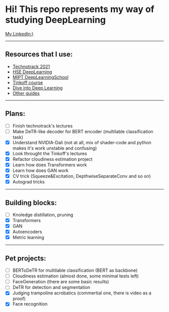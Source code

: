# Hi! This repo represents my way of studying DeepLearning
[My LinkedIn:)](https://www.linkedin.com/in/nikita-ushakov-b62725272/)
____
## Resources that I use:
+ [Technotrack 2021](https://github.com/mailcourses/technotrack-NN2021S-lectures)
+ [HSE DeepLearning](https://github.com/hse-ds/iad-deep-learning/tree/master/2022)
+ [MIPT DeepLearningSchool](https://github.com/DLSchool/deep-learning-school)
+ [Tinkoff course](https://algocode.ru/dlfall22/)
+ [Dive into Deep Learning](http://d2l.ai/index.html)
+ [Other guides](https://github.com/ahmedbahaaeldin/From-0-to-Research-Scientist-resources-guide)
____
## Plans:
- [ ] Finish technotrack's lectures
- [ ] Make DeTR-like decoder for BERT encoder (multilable classification task)
- [x] Understand NVIDIA-Dali (not at all, mix of shader-code and python makes it's work unstable and confusing)
- [x] Look throught the Tinkoff's lectures
- [x] Refactor cloudiness estimation project
- [x] Learn how does Transformers work
- [x] Learn how does GAN work
- [x] CV trick (Squeeze&Excitation, DepthwiseSeparateConv and so on)
- [x] Autograd tricks
----
## Building blocks:
- [ ] Knoledge distillation, pruning
- [x] Transformers
- [x] GAN
- [x] Autoencoders
- [x] Metric learning
____
## Pet projects:
- [ ] BERToDeTR for multilable classification (BERT as backbone)
- [ ] Cloudiness estimation (almost done, some minimal tests left)
- [ ] FaceGeneration (there are some basic results)
- [ ] DeTR for detection and segmentation
- [x] Judging trampoline acrobatics (commertial one, there is video as a proof)
- [x] Face recognition